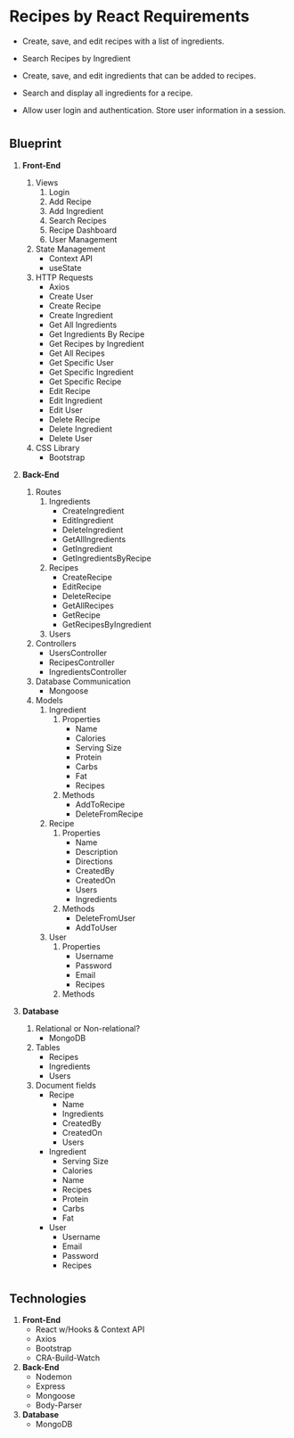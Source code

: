 # **Recipes by React Requirements**

-  Create, save, and edit recipes with a list of ingredients.

-  Search Recipes by Ingredient

-  Create, save, and edit ingredients that can be added to recipes.

-  Search and display all ingredients for a recipe.

-  Allow user login and authentication. Store user information in a session.

#

## **Blueprint**

1. **Front-End**
   1. Views
      1. Login
      1. Add Recipe
      1. Add Ingredient
      1. Search Recipes
      1. Recipe Dashboard
      1. User Management
   1. State Management
      -  Context API
      -  useState
   1. HTTP Requests
      -  Axios
      -  Create User
      -  Create Recipe
      -  Create Ingredient
      -  Get All Ingredients
      -  Get Ingredients By Recipe
      -  Get Recipes by Ingredient
      -  Get All Recipes
      -  Get Specific User
      -  Get Specific Ingredient
      -  Get Specific Recipe
      -  Edit Recipe
      -  Edit Ingredient
      -  Edit User
      -  Delete Recipe
      -  Delete Ingredient
      -  Delete User
   1. CSS Library
      -  Bootstrap
1. **Back-End**

   1. Routes
      1. Ingredients
         -  CreateIngredient
         -  EditIngredient
         -  DeleteIngredient
         -  GetAllIngredients
         -  GetIngredient
         -  GetIngredientsByRecipe
      1. Recipes
         -  CreateRecipe
         -  EditRecipe
         -  DeleteRecipe
         -  GetAllRecipes
         -  GetRecipe
         -  GetRecipesByIngredient
      1. Users
   1. Controllers
      -  UsersController
      -  RecipesController
      -  IngredientsController
   1. Database Communication
      -  Mongoose
   1. Models
      1. Ingredient
         1. Properties
            -  Name
            -  Calories
            -  Serving Size
            -  Protein
            -  Carbs
            -  Fat
            -  Recipes
         1. Methods
            -  AddToRecipe
            -  DeleteFromRecipe
      1. Recipe
         1. Properties
            -  Name
            -  Description
            -  Directions
            -  CreatedBy
            -  CreatedOn
            -  Users
            -  Ingredients
         1. Methods
            -  DeleteFromUser
            -  AddToUser
      1. User
         1. Properties
            -  Username
            -  Password
            -  Email
            -  Recipes
         1. Methods

1. **Database**

   1. Relational or Non-relational?
      -  MongoDB
   1. Tables
      -  Recipes
      -  Ingredients
      -  Users
   1. Document fields
      -  Recipe
         -  Name
         -  Ingredients
         -  CreatedBy
         -  CreatedOn
         -  Users
      -  Ingredient
         -  Serving Size
         -  Calories
         -  Name
         -  Recipes
         -  Protein
         -  Carbs
         -  Fat
      -  User
         -  Username
         -  Email
         -  Password
         -  Recipes

#

## **Technologies**

1. **Front-End**
   -  React w/Hooks & Context API
   -  Axios
   -  Bootstrap
   -  CRA-Build-Watch
1. **Back-End**
   -  Nodemon
   -  Express
   -  Mongoose
   -  Body-Parser
1. **Database**
   -  MongoDB
